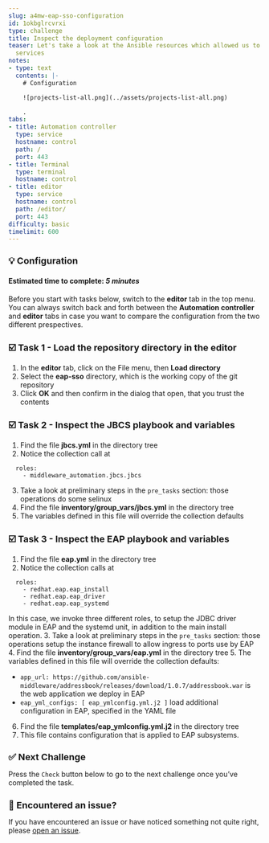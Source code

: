 ```yaml
---
slug: a4mw-eap-sso-configuration
id: 1okbglrcvrxi
type: challenge
title: Inspect the deployment configuration
teaser: Let's take a look at the Ansible resources which allowed us to deploy the
  services
notes:
- type: text
  contents: |-
    # Configuration

    ![projects-list-all.png](../assets/projects-list-all.png)

    .
tabs:
- title: Automation controller
  type: service
  hostname: control
  path: /
  port: 443
- title: Terminal
  type: terminal
  hostname: control
- title: editor
  type: service
  hostname: control
  path: /editor/
  port: 443
difficulty: basic
timelimit: 600
---
```

 💡 Configuration
===
#### Estimated time to complete: *5 minutes*<p>



Before you start with tasks below, switch to the **editor** tab in the top menu. You can always switch back and forth between the **Automation controller** and **editor** tabs
in case you want to compare the configuration from the two different prespectives.


☑️ Task 1 - Load the repository directory in the editor
===

1. In the **editor** tab, click on the File menu, then **Load directory**
2. Select the **eap-sso** directory, which is the working copy of the git repository
3. Click **OK** and then confirm in the dialog that open, that you trust the contents


☑️ Task 2 - Inspect the JBCS playbook and variables
===

1. Find the file **jbcs.yml** in the directory tree
2. Notice the collection call at
```
  roles:
    - middleware_automation.jbcs.jbcs
```
3. Take a look at preliminary steps in the `pre_tasks` section: those operations do some selinux
4. Find the file **inventory/group_vars/jbcs.yml** in the directory tree
5. The variables defined in this file will override the collection defaults


☑️ Task 3 - Inspect the EAP playbook and variables
===

1. Find the file **eap.yml** in the directory tree
2. Notice the collection calls at
```
  roles:
    - redhat.eap.eap_install
    - redhat.eap.eap_driver
    - redhat.eap.eap_systemd
```
  In this case, we invoke three different roles, to setup the JDBC driver module in EAP and the systemd unit, in addition to the main install operation.
3. Take a look at preliminary steps in the `pre_tasks` section: those operations setup the instance firewall to allow ingress to ports use by EAP
4. Find the file **inventory/group_vars/eap.yml** in the directory tree
5. The variables defined in this file will override the collection defaults:
  * `app_url: https://github.com/ansible-middleware/addressbook/releases/download/1.0.7/addressbook.war` is the web application we deploy in EAP
  * `eap_yml_configs: [ eap_ymlconfig.yml.j2 ]` load additional configuration in EAP, specified in the YAML file
6. Find the file **templates/eap_ymlconfig.yml.j2** in the directory tree
7. This file contains configuration that is applied to EAP subsystems.



✅ Next Challenge
===
Press the `Check` button below to go to the next challenge once you’ve completed the task.

🐛 Encountered an issue?
====

If you have encountered an issue or have noticed something not quite right, please [open an issue](https://github.com/ansible-middleware/instruqt/issues/new?labels=a4mw-eap-sso&title=Issue+with+Deploy+Red+Hat+Single+Sign-On+with+Ansible+for+Middleware+collections+slug+ID:+a4mw-eap-sso-configuration&assignees=guidograzioli).

<style type="text/css" rel="stylesheet">
  .lightbox {
    display: none;
    position: fixed;
    justify-content: center;
    align-items: center;
    z-index: 999;
    top: 0;
    left: 0;
    right: 0;
    bottom: 0;
    padding: 1rem;
    background: rgba(0, 0, 0, 0.8);
    margin-left: auto;
    margin-right: auto;
    margin-top: auto;
    margin-bottom: auto;
  }
  .lightbox:target {
    display: flex;
  }
  .lightbox img {
    /* max-height: 100% */
    max-width: 60%;
    max-height: 60%;
  }
  img {
    display: block;
    margin-left: auto;
    margin-right: auto;
  }
  h1 {
    font-size: 18px;
  }
    h2 {
    font-size: 16px;
    font-weight: 600
  }
    h3 {
    font-size: 14px;
    font-weight: 600
  }
  p span {
    font-size: 14px;
  }
  ul li span {
    font-size: 14px
  }
</style>
